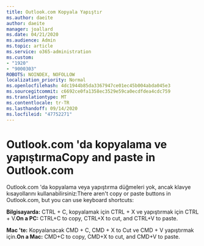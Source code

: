 ```yaml
---
title: Outlook.com Kopyala Yapıştır
ms.author: daeite
author: daeite
manager: joallard
ms.date: 04/21/2020
ms.audience: Admin
ms.topic: article
ms.service: o365-administration
ms.custom:
- "1920"
- "9000303"
ROBOTS: NOINDEX, NOFOLLOW
localization_priority: Normal
ms.openlocfilehash: 4dc1944b85da3367947ce01ec45b004abda045e3
ms.sourcegitcommit: c6692ce0fa1358ec3529e59ca0ecdfdea4cdc759
ms.translationtype: MT
ms.contentlocale: tr-TR
ms.lasthandoff: 09/14/2020
ms.locfileid: "47752271"
---
```

# <a name="copy-and-paste-in-outlookcom"></a><span data-ttu-id="540c3-102">Outlook.com 'da kopyalama ve yapıştırma</span><span class="sxs-lookup"><span data-stu-id="540c3-102">Copy and paste in Outlook.com</span></span>

<span data-ttu-id="540c3-103">Outlook.com 'da kopyalama veya yapıştırma düğmeleri yok, ancak klavye kısayollarını kullanabilirsiniz:</span><span class="sxs-lookup"><span data-stu-id="540c3-103">There aren't copy or paste buttons in Outlook.com, but you can use keyboard shortcuts:</span></span>

<span data-ttu-id="540c3-104">**Bilgisayarda:** CTRL + C, kopyalamak için CTRL + X ve yapıştırmak için CTRL + V.</span><span class="sxs-lookup"><span data-stu-id="540c3-104">**On a PC:** CTRL+C to copy, CTRL+X to cut, and CTRL+V to paste.</span></span>

<span data-ttu-id="540c3-105">**Mac 'te:** Kopyalanacak CMD + C, CMD + X to Cut ve CMD + V yapıştırmak için.</span><span class="sxs-lookup"><span data-stu-id="540c3-105">**On a Mac:** CMD+C to copy, CMD+X to cut, and CMD+V to paste.</span></span>